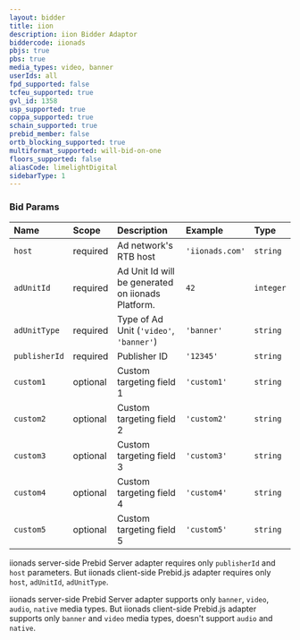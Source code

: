 ```yaml
---
layout: bidder
title: iion
description: iion Bidder Adaptor
biddercode: iionads
pbjs: true
pbs: true
media_types: video, banner
userIds: all
fpd_supported: false
tcfeu_supported: true
gvl_id: 1358
usp_supported: true
coppa_supported: true
schain_supported: true
prebid_member: false
ortb_blocking_supported: true
multiformat_supported: will-bid-on-one
floors_supported: false
aliasCode: limelightDigital
sidebarType: 1
---
```


### Bid Params



| Name          | Scope    | Description                                       | Example         | Type      |
|:--------------|:---------|:--------------------------------------------------|:----------------|:----------|
| `host`        | required | Ad network's RTB host                             | `'iionads.com'` | `string`  |
| `adUnitId`    | required | Ad Unit Id will be generated on iionads Platform. | `42`            | `integer` |
| `adUnitType`  | required | Type of Ad Unit (`'video'`, `'banner'`)           | `'banner'`      | `string`  |
| `publisherId` | required | Publisher ID                                      | `'12345'`       | `string`  |
| `custom1`     | optional | Custom targeting field 1                          | `'custom1'`     | `string`  |
| `custom2`     | optional | Custom targeting field 2                          | `'custom2'`     | `string`  |
| `custom3`     | optional | Custom targeting field 3                          | `'custom3'`     | `string`  |
| `custom4`     | optional | Custom targeting field 4                          | `'custom4'`     | `string`  |
| `custom5`     | optional | Custom targeting field 5                          | `'custom5'`     | `string`  |

iionads server-side Prebid Server adapter requires only `publisherId` and `host` parameters. But iionads client-side Prebid.js adapter requires only `host`, `adUnitId`, `adUnitType`.

iionads server-side Prebid Server adapter supports only `banner`, `video`, `audio`, `native` media types. But iionads client-side Prebid.js adapter supports only `banner` and `video` media types, doesn't support `audio` and `native`.
